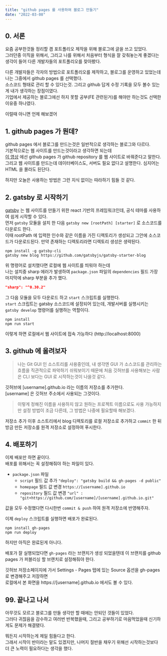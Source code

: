 ```yaml
---
title: "github pages 를 사용하여 블로그 만들기"
date: "2022-03-08"
---
```


## 0. 서론
요즘 공부한것들 정리할 겸 포트폴리오 제작을 위해 블로그에 글을 쓰고 있었다.  
그러던중 이직을 위해서, 그리고 나를 위해서 처음부터 형식을 잘 갖춰놓는게 좋겠다는 생각이 들어 다른 개발자들의 포트폴리오를 찾아봤다.

다른 개발자들은 각자의 방법으로 포트폴리오를 제작하고, 블로그를 운영하고 있었는데 나는 그중에서 github pages 를 선택했다.  
소스코드 형태로 관리 할 수 있다는것. 그리고 github 답게 수정 기록을 모두 볼수 있는게 내가 생각하는 장점이였다.  
기업에서 제공하는 블로그에선 하지 못할 공부(FE 관련된거)를 해야만 하는것도 선택한 이유중 하나였다.

이럴때 아니면 언제 해보겠어

## 1. github pages 가 뭔데?
github pages 에서 블로그를 만드는것은 일반적으로 생각하는 블로그와 다르다.  
기본적으로는 웹 사이트를 만드는것이라고 생각하면 되는데  
[이 영상](https://youtu.be/2MsN8gpT6jY) 에선 github pages 가 github repository 를 웹 사이트로 바꿔준다고 말한다.  
그리고 웹 사이트를 만드는데 데이터베이스도, 서버도 필요 없다고 설명한다. 심지어는 HTML 을 몰라도 된단다.

하지만 오늘은 사용하는 방법은 그런 지식 없이는 따라하기 힘들 것 같다.

## 2. gatsby 로 시작하기
[gatsby](https://github.com/gatsbyjs/gatsby-starter-blog) 는 웹 사이트를 만들기 위한 react 기반의 프레임워크인데, 공식 테마를 사용하여 쉽게 시작할 수 있다.  
먼저 `gatsby` 모듈을 설치 한 다음 `gatsby new [rootPath] [starter]` 로 소스코드를 다운로드 한다.  
이때 rootPath 에 입력한 인수와 같은 이름을 가진 디렉토리가 생성되고 그안에 소스코드가 다운로드된다. 만약 존재하는 디렉토리라면 디렉토리 생성은 생략된다.
```shell
npm install -g gatsby-cli
gatsby new blog https://github.com/gatsbyjs/gatsby-starter-blog
```
위 명령어로 설치했다면 로컬에 웹 사이트를 띄워야 하는데  
나는 설치중 sharp 에러가 발생하여 `package.json` 파일의 `dependencies` 필드 가장 마지막에 sharp 부분을 추가 했다.
```json
"sharp": "^0.30.2" 
```
그 다음 모듈을 모두 다운로드 하고 `start` 스크립트를 실행한다.  
`start` 스크립트는 gatsby 소스코드에 설정되어 있는데, 개발서버를 실행시키는 `gatsby develop` 명령어를 실행하는 역할이다.
```shell
npm install
npm run start
```
이렇게 하면 로컬에서 웹 사이트에 접속 가능하다 (http://localhost:8000)

## 3. github 에 올려보자
> 나는 Git GUI 인 소스트리를 사용중인데, 내 생각엔 GUI 가 소스코드를 관리하는 흐름을 직관적으로 파악하기 쉬워보이기 때문에 처음 깃허브를 사용해보는 사람은 CLI 보다는 GUI 로 시작하는것이 나을것 같다.

깃허브에 [username].github.io 라는 이름의 저장소를 추가한다.  
[username] 은 깃허브 주소에서 사용되는 그것이다.

>이렇게 정해진 이름을 사용하지 않고 원하는 프로젝트 이름으로도 사용 가능하지만 설정 방법이 조금 다른데, 그 방법은 나중에 필요할때 해보겠다.  

저장소 추가 이후 소스트리에서 blog 디렉토리를 로컬 저장소로 추가하고 `commit` 한 뒤 방금 만든 저장소를 원격 저장소로 설정하여 푸시한다.

## 4. 배포하기

이제 배포만 하면 끝이다.  
배포를 위해서는 꼭 설정해줘야 하는 파일이 있다.  

* `package.json` 파일
  * `script` 필드 값 추가 `"deploy": "gatsby build && gh-pages -d public"`
  * `homepage` 필드 값 변경 `https://[username].github.io`  
  * `repository` 필드 값 변경 `"url" : "git+https://github.com/[username]/[username].github.io.git"`

값을 모두 수정했다면 다시한번 `commit & push` 하여 원격 저장소에 반영해주자.

이제 `deploy` 스크립트를 실행하면 배포가 완료된다.

```shell
npm install gh-pages
npm run deploy
```

하지만 아직은 완료된게 아니다.

배포가 잘 실행되었다면 `gh-pages` 라는 브랜치가 생성 되었을텐데 이 브랜치를 github pages 가 퍼블리싱 할 브랜치로 설정해줘야 한다. 

깃허브 저장소페이지에 가서 Settings - Pages 탭에 있는 Source 옵션을 gh-pages 로 변경해주고 저장하면  
로컬에서 본 화면을 https://[username].github.io 에서도 볼 수 있다.

## 99. 끝나고 나서
아무것도 모르고 블로그를 만들 생각만 할 때에는 안되던 것들이 있었다.  
그러다 귀찮음을 감수하고 여러번 반복했을때, 그리고 공부하기로 마음먹었을때 신기하게도 문제가 해결됐다.  

뭐든지 시작하는게 제일 힘들다고 한다.  
그래서 시작이 반이라는 말도 있겠지만, 나머지 절반을 채우기 위해선 시작하는것보다 더 큰 노력이 필요하다는 생각을 했다.